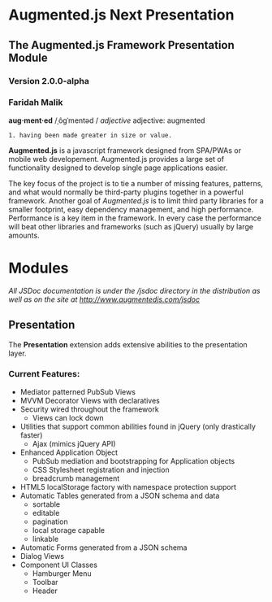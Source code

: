 # Augmented.js Next Presentation
## The Augmented.js Framework Presentation Module
### Version 2.0.0-alpha
### Faridah Malik
**aug·ment·ed**
/ˌôɡˈmentəd /
*adjective*
adjective: augmented

    1. having been made greater in size or value.


**Augmented.js** is a javascript framework designed from SPA/PWAs or mobile web developement.  Augmented.js provides a large set of functionality designed to develop single page applications easier.

The key focus of the project is to tie a number of missing features, patterns, and what would normally be third-party plugins together in a powerful framework.  Another goal of *Augmented.js* is to limit third party libraries for a smaller footprint, easy dependency management, and high performance.  Performance is a key item in the framework.  In every case the performance will beat other libraries and frameworks (such as jQuery) usually by large amounts.

# Modules

*All JSDoc documentation is under the /jsdoc directory in the distribution as well as on the site at http://www.augmentedjs.com/jsdoc*

## Presentation

The **Presentation** extension adds extensive abilities to the presentation layer.

### Current Features:
* Mediator patterned PubSub Views
* MVVM Decorator Views with declaratives
* Security wired throughout the framework
  - Views can lock down
* Utilities that support common abilities found in jQuery (only drastically faster)
  - Ajax (mimics jQuery API)
* Enhanced Application Object
  - PubSub mediation and bootstrapping for Application objects
  - CSS Stylesheet registration and injection
  - breadcrumb management
* HTML5 localStorage factory with namespace protection support
* Automatic Tables generated from a JSON schema and data
  - sortable
  - editable
  - pagination
  - local storage capable
  - linkable
* Automatic Forms generated from a JSON schema
* Dialog Views
* Component UI Classes
  - Hamburger Menu
  - Toolbar
  - Header
